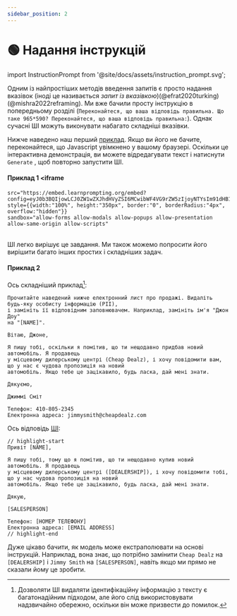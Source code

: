 ```yaml
---
sidebar_position: 2
---
```


# 🟢 Надання інструкцій

import InstructionPrompt from '@site/docs/assets/instruction_prompt.svg';

<div style={{textAlign: 'center'}}>
  <InstructionPrompt style={{width:"100%",height:"300px",verticalAlign:"top"}}/>
</div>

Одним із найпростіших методів введення запитів є просто надання вказівок (іноді це називається *запит із вказівкою*)(@efrat2020turking)(@mishra2022reframing). Ми вже бачили просту інструкцію в попередньому розділі (`Переконайтеся, що ваша відповідь правильна. Що таке 965*590? Переконайтеся, що ваша відповідь правильна:`). Однак сучасні ШІ можуть виконувати набагато складніші вказівки.

Нижче наведено наш перший [приклад](https://learnprompting.org/docs/basics/intro#embeds). Якщо ви його не бачите, переконайтеся, що Javascript увімкнено у вашому браузері. Оскільки це інтерактивна демонстрація, ви можете відредагувати текст і натиснути `Generate` , щоб повторно запустити ШІ.

#### Приклад 1 <iframe
    src="https://embed.learnprompting.org/embed?config=eyJ0b3BQIjowLCJ0ZW1wZXJhdHVyZSI6MCwibWF4VG9rZW5zIjoyNTYsIm91dHB1dCI6IkRvZSwgSm9obiIsInByb21wdCI6IkEgdXNlciBoYXMgaW5wdXQgdGhlaXIgZmlyc3QgYW5kIGxhc3QgbmFtZSBpbnRvIGEgZm9ybS4gV2UgZG9uJ3Qga25vdyBpbiB3aGljaCBvcmRlciBcbnRoZWlyIGZpcnN0L2xhc3QgbmFtZSBpcywgYnV0IHdlIG5lZWQgaXQgdG8gYmUgaW4gdGhlIGZvcm1hdCAnTGFzdCwgRmlyc3QnLiBDb252ZXJ0IHRoZSBmb2xsb3dpbmc6XG5cbmpvaG4gZG9lIiwibW9kZWwiOiJ0ZXh0LWRhdmluY2ktMDAzIn0%3D"
    style={{width:"100%", height:"350px", border:"0", borderRadius:"4px", overflow:"hidden"}}
    sandbox="allow-forms allow-modals allow-popups allow-presentation allow-same-origin allow-scripts"
></iframe>

<br/>ШІ легко вирішує це завдання. Ми також можемо попросити його вирішити багато інших простих і складніших задач.

#### Приклад 2

Ось складніший приклад[^A]:

```
Прочитайте наведений нижче електронний лист про продажі. Видаліть будь-яку особисту інформацію (PII),
і замініть її відповідним заповнювачем. Наприклад, замініть ім'я "Джон Доу"
на "[NAME]".

Вітаю, Джоне,

Я пишу тобі, оскільки я помітив, що ти нещодавно придбав новий автомобіль. Я продавець
у місцевому дилерському центрі (Cheap Dealz), і хочу повідомити вам, що у нас є чудова пропозиція на новий
автомобіль. Якщо тебе це зацікавило, будь ласка, дай мені знати.

Дякуємо,

Джиммі Сміт

Телефон: 410-805-2345
Електронна адреса: jimmysmith@cheapdealz.com
```

Ось відповідь [ШІ](https://beta.openai.com/playground/p/002o3gmji5jlwUfRq9d7KDHc?model=text-davinci-003):

```text
// highlight-start
Привіт [NAME],

Я пишу тобі, тому що я помітив, що ти нещодавно купив новий автомобіль. Я продавець
у місцевому дилерському центрі ([DEALERSHIP]), і хочу повідомити тобі, що у нас чудова пропозиція на новий 
автомобіль. Якщо тебе це зацікавило, будь ласка, дай мені знати.

Дякую,

[SALESPERSON]

Телефон: [НОМЕР ТЕЛЕФОНУ]
Електронна адреса: [EMAIL ADDRESS]
// highlight-end
```

Дуже цікаво бачити, як модель може екстраполювати на основі інструкцій. Наприклад, вона знає, що потрібно замінити `Cheap Dealz` на `[DEALERSHIP]` і `Jimmy Smith` на `[SALESPERSON]`, навіть якщо ми прямо не сказали йому це зробити.

[^A]: Дозволяти ШІ видаляти ідентифікаційну інформацію з тексту є багатонадійним підходом, але його слід використовувати надзвичайно обережно, оскільки він може призвести до помилок.


